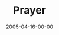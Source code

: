 ---
layout: message
category: message
series: "Fresh Breath"
title: "Prayer"
date: 2005-04-16-00-00
message_id: 124
audio: "http://s3.amazonaws.com/crossroads-media/media/legacy/mp3/Fresh_Breath_01_04-16-05_Prayer.mp3"
audio-duration: "17:18"
explicit: false
---